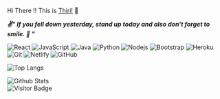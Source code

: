 Hi There !! This is [Thiri!](https://github.com/thirihsumyataung) 👋


   ***✌" If you fell down yesterday, stand up  **today** and 
   also don't forget to smile. 💬 "***
   
   
  ![React](https://img.shields.io/badge/-React-black?style=flat-square&logo=react)
  ![JavaScript](https://img.shields.io/badge/-JavaScript-black?style=flat-square&logo=javascript)
![Java](https://img.shields.io/badge/-Java-Brown?style=flat-square&logo=Java)
![Python](https://img.shields.io/badge/-Python-black?style=flat-square&logo=Python)
![Nodejs](https://img.shields.io/badge/-Nodejs-black?style=flat-square&logo=Node.js)
  ![Bootstrap](https://img.shields.io/badge/-Bootstrap-563D7C?style=flat-square&logo=bootstrap)
  ![Heroku](https://img.shields.io/badge/-Heroku-430098?style=flat-square&logo=heroku)
![Git](https://img.shields.io/badge/-Git-black?style=flat-square&logo=git)
![Netlify](https://api.netlify.com/api/v1/badges/d71342c7-b9c0-4ebc-adfe-a88e5720e164/deploy-status)
![GitHub](https://img.shields.io/badge/-GitHub-181717?style=flat-square&logo=github)

![Top Langs](https://github-readme-stats.vercel.app/api/top-langs/?username=thirihsumyataung&layout=compact)  
  
![Github Stats](https://github-readme-stats.vercel.app/api?username=thirihsumyataung&count_private=true&show_icons=true&include_all_commits=true&theme=buefy)  
![Visitor Badge](https://visitor-badge.laobi.icu/badge?page_id=thirihsumyataung)


